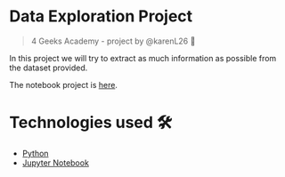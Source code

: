 # Data Exploration Project
> 4 Geeks Academy - project by @karenL26 :elf:

In this project we will try to extract as much information as possible from the dataset provided.

The notebook project is [here](src/project.py).

# Technologies used 🛠️
- [Python](https://www.python.org/)
- [Jupyter Notebook](https://jupyter.org/)